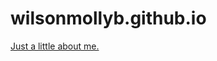 # wilsonmollyb.github.io
<a href="wilsonmollyb.github.io/alittleaboutme.html">Just a little about me.</a>

